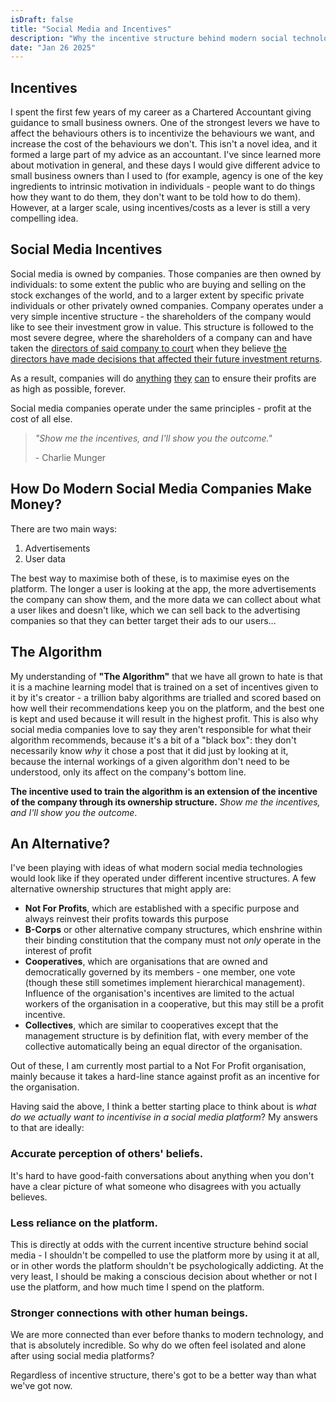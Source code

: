 ```yaml
---
isDraft: false
title: "Social Media and Incentives"
description: "Why the incentive structure behind modern social technologies is incompatible with society"
date: "Jan 26 2025"
---
```

## Incentives
I spent the first few years of my career as a Chartered Accountant giving guidance to small business owners. One of the strongest levers we have to affect the behaviours others is to incentivize the behaviours we want, and increase the cost of the behaviours we don't. This isn't a novel idea, and it formed a large part of my advice as an accountant. I've since learned more about motivation in general, and these days I would give different advice to small business owners than I used to (for example, agency is one of the key ingredients to intrinsic motivation in individuals - people want to do things how they want to do them, they don't want to be told how to do them). However, at a larger scale, using incentives/costs as a lever is still a very compelling idea.

## Social Media Incentives
Social media is owned by companies. Those companies are then owned by individuals: to some extent the public who are buying and selling on the stock exchanges of the world, and to a larger extent by specific private individuals or other privately owned companies.
Company operates under a very simple incentive structure - the shareholders of the company would like to see their investment grow in value. This structure is followed to the most severe degree, where the shareholders of a company can and have taken the [directors of said company to court](https://www.theguardian.com/business/2013/may/07/shareholders-sue-hp-autonomy-deal) when they believe [the directors have made decisions that affected their future investment returns](https://www.theguardian.com/business/2024/may/01/nearly-half-of-smith-nephew-investors-revolt-against-chief-executive-pay-increase).

As a result, companies will do [anything](https://www.theguardian.com/environment/2021/jun/30/climate-crimes-oil-and-gas-environment) [they](https://news.harvard.edu/gazette/story/2023/01/harvard-led-analysis-finds-exxonmobil-internal-research-accurately-predicted-climate-change/) [can](https://www.tobaccoinaustralia.org.au/chapter-10-tobacco-industry/indepth-10a-strategies-for-influence/10a-3-the-mechanisms-of-influence-industry-funded-) to ensure their profits are as high as possible, forever.

Social media companies operate under the same principles - profit at the cost of all else.

> _"Show me the incentives, and I'll show you the outcome."_ 
>
> \- Charlie Munger

## How Do Modern Social Media Companies Make Money?
There are two main ways:
1. Advertisements
2. User data

The best way to maximise both of these, is to maximise eyes on the platform. The longer a user is looking at the app, the more advertisements the company can show them, and the more data we can collect about what a user likes and doesn't like, which we can sell back to the advertising companies so that they can better target their ads to our users...

## The Algorithm
My understanding of **"The Algorithm"** that we have all grown to hate is that it is a machine learning model that is trained on a set of incentives given to it by it's creator - a trillion baby algorithms are trialled and scored based on how well their recommendations keep you on the platform, and the best one is kept and used because it will result in the highest profit. This is also why social media companies love to say they aren't responsible for what their algorithm recommends, because it's a bit of a "black box": they don't necessarily know _why_ it chose a post that it did just by looking at it, because the internal workings of a given algorithm don't need to be understood, only its affect on the company's bottom line.

**The incentive used to train the algorithm is an extension of the incentive of the company through its ownership structure.** _Show me the incentives, and I'll show you the outcome_.

## An Alternative?
I've been playing with ideas of what modern social media technologies would look like if they operated under different incentive structures. A few alternative ownership structures that might apply are:
- **Not For Profits**, which are established with a specific purpose and always reinvest their profits towards this purpose
- **B-Corps** or other alternative company structures, which enshrine within their binding constitution that the company must not _only_ operate in the interest of profit
- **Cooperatives**, which are organisations that are owned and democratically governed by its members - one member, one vote (though these still sometimes implement hierarchical management). Influence of the organisation's incentives are limited to the actual workers of the organisation in a cooperative, but this may still be a profit incentive.
- **Collectives**, which are similar to cooperatives except that the management structure is by definition flat, with every member of the collective automatically being an equal director of the organisation.

Out of these, I am currently most partial to a Not For Profit organisation, mainly because it takes a hard-line stance against profit as an incentive for the organisation.

Having said the above, I think a better starting place to think about is _what do we actually want to incentivise in a social media platform_? My answers to that are ideally:
### Accurate perception of others' beliefs. 

It's hard to have good-faith conversations about anything when you don't have a clear picture of what someone who disagrees with you actually believes.
### Less reliance on the platform. 

This is directly at odds with the current incentive structure behind social media - I shouldn't be compelled to use the platform more by using it at all, or in other words the platform shouldn't be psychologically addicting. 
At the very least, I should be making a conscious decision about whether or not I use the platform, and how much time I spend on the platform.
### Stronger connections with other human beings.

We are more connected than ever before thanks to modern technology, and that is absolutely incredible. So why do we often feel isolated and alone after using social media platforms?

Regardless of incentive structure, there's got to be a better way than what we've got now.
